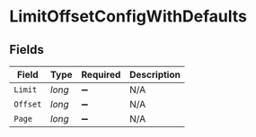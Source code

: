 # LimitOffsetConfigWithDefaults


## Fields

| Field              | Type               | Required           | Description        |
| ------------------ | ------------------ | ------------------ | ------------------ |
| `Limit`            | *long*             | :heavy_minus_sign: | N/A                |
| `Offset`           | *long*             | :heavy_minus_sign: | N/A                |
| `Page`             | *long*             | :heavy_minus_sign: | N/A                |